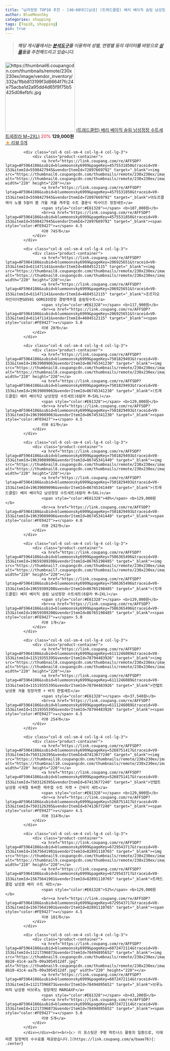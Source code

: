 ```yaml
---
title: "남자정장 TOP10 추천 - [40~60대][남성] (트래드클럽) 베리 베이직 슬림 남성정장 수트세트(6칼라 M~2XL)"
author: BlueMoonSky
categories: shopping
tags: [Top10, shopping]
pin: true
---
```


> ##### 해당 게시물에서는 [**분석도구**](https://itemscout.io/)를 이용하여 **성별**, **연령별** 등의 데이터를 바탕으로 [**상품**](https://link.coupang.com/a/baae76)들을 추천해드리고 있습니다.
<div class="container"><div class="row">
            <div class="col-6 col-sm-4 col-lg-4 col-lg-3">
                <div class="product-container">
                    <a href="https://link.coupang.com/re/AFFSDP?lptag=AF5964186&subid=bluemoonsky6999&pageKey=7506365496&traceid=V0-153&itemId=19659389295&vendorItemId=86765197934" target="_blank"><img src="https://thumbnail6.coupangcdn.com/thumbnails/remote/230x230ex/image/vendor_inventory/332a/1fbb813199f3d8664f7fc24e75acba1d2a95dd4d65f9f75b5425d08efbfc.jpg" alt="https://thumbnail6.coupangcdn.com/thumbnails/remote/230x230ex/image/vendor_inventory/332a/1fbb813199f3d8664f7fc24e75acba1d2a95dd4d65f9f75b5425d08efbfc.jpg" width="220" height="220"></a>
                    <a href="https://link.coupang.com/re/AFFSDP?lptag=AF5964186&subid=bluemoonsky6999&pageKey=7506365496&traceid=V0-153&itemId=19659389295&vendorItemId=86765197934" target="_blank">(트래드클럽) 베리 베이직 슬림 남성정장 수트세트(6칼라 M~2XL)</a>
                    <span style="color:#E61328">20%</span> <b>129,000원</b>
                    <br><a href="https://link.coupang.com/re/AFFSDP?lptag=AF5964186&subid=bluemoonsky6999&pageKey=7506365496&traceid=V0-153&itemId=19659389295&vendorItemId=86765197934" target="_blank"><span style="color:#FE9427">★</span> 
                    리뷰 0개</a>
                </div>
            </div>
            
            <div class="col-6 col-sm-4 col-lg-4 col-lg-3">
                <div class="product-container">
                    <a href="https://link.coupang.com/re/AFFSDP?lptag=AF5964186&subid=bluemoonsky6999&pageKey=4575531850&traceid=V0-153&itemId=5598427945&vendorItemId=72897669792" target="_blank"><img src="https://thumbnail6.coupangcdn.com/thumbnails/remote/230x230ex/image/vendor_inventory/06ee/e5739e384d5ad6b7485feccd62c8ecf42f45e6603521e59e29f94bd77341.jpg" alt="https://thumbnail6.coupangcdn.com/thumbnails/remote/230x230ex/image/vendor_inventory/06ee/e5739e384d5ad6b7485feccd62c8ecf42f45e6603521e59e29f94bd77341.jpg" width="220" height="220"></a>
                    <a href="https://link.coupang.com/re/AFFSDP?lptag=AF5964186&subid=bluemoonsky6999&pageKey=4575531850&traceid=V0-153&itemId=5598427945&vendorItemId=72897669792" target="_blank">아도르클래식 노블 5컬러 봄 가을 겨울 캐주얼 수트 결혼식 빅사이즈 정장세트</a>
                    <span style="color:#E61328"></span> <b>107,000원</b>
                    <br><a href="https://link.coupang.com/re/AFFSDP?lptag=AF5964186&subid=bluemoonsky6999&pageKey=4575531850&traceid=V0-153&itemId=5598427945&vendorItemId=72897669792" target="_blank"><span style="color:#FE9427">★</span> 4.5
                    리뷰 745개</a>
                </div>
            </div>
            
            <div class="col-6 col-sm-4 col-lg-4 col-lg-3">
                <div class="product-container">
                    <a href="https://link.coupang.com/re/AFFSDP?lptag=AF5964186&subid=bluemoonsky6999&pageKey=206925651&traceid=V0-153&itemId=611471141&vendorItemId=4604512115" target="_blank"><img src="https://thumbnail8.coupangcdn.com/thumbnails/remote/230x230ex/image/vendor_inventory/7866/571ecc9a3adc718277dc5f22bf0c1a11b57834d7bedde9dd416e883410a4.jpg" alt="https://thumbnail8.coupangcdn.com/thumbnails/remote/230x230ex/image/vendor_inventory/7866/571ecc9a3adc718277dc5f22bf0c1a11b57834d7bedde9dd416e883410a4.jpg" width="220" height="220"></a>
                    <a href="https://link.coupang.com/re/AFFSDP?lptag=AF5964186&subid=bluemoonsky6999&pageKey=206925651&traceid=V0-153&itemId=611471141&vendorItemId=4604512115" target="_blank">조르지오 라인이이쁜GO501 GORGIO정장 경량캐주얼 슬림핏수트</a>
                    <span style="color:#E61328"></span> <b>117,900원</b>
                    <br><a href="https://link.coupang.com/re/AFFSDP?lptag=AF5964186&subid=bluemoonsky6999&pageKey=206925651&traceid=V0-153&itemId=611471141&vendorItemId=4604512115" target="_blank"><span style="color:#FE9427">★</span> 5.0
                    리뷰 20개</a>
                </div>
            </div>
            
            <div class="col-6 col-sm-4 col-lg-4 col-lg-3">
                <div class="product-container">
                    <a href="https://link.coupang.com/re/AFFSDP?lptag=AF5964186&subid=bluemoonsky6999&pageKey=7501829493&traceid=V0-153&itemId=19639089063&vendorItemId=86745341230" target="_blank"><img src="https://thumbnail8.coupangcdn.com/thumbnails/remote/230x230ex/image/vendor_inventory/65f8/2d31120a2ba803d81139919893d20fa001949be887f606cf23961b22d6de.jpg" alt="https://thumbnail8.coupangcdn.com/thumbnails/remote/230x230ex/image/vendor_inventory/65f8/2d31120a2ba803d81139919893d20fa001949be887f606cf23961b22d6de.jpg" width="220" height="220"></a>
                    <a href="https://link.coupang.com/re/AFFSDP?lptag=AF5964186&subid=bluemoonsky6999&pageKey=7501829493&traceid=V0-153&itemId=19639089063&vendorItemId=86745341230" target="_blank">(트래드클럽) 베리 베이직2 남성정장 수트세트(6칼라 M~5XL)</a>
                    <span style="color:#E61328"></span> <b>129,000원</b>
                    <br><a href="https://link.coupang.com/re/AFFSDP?lptag=AF5964186&subid=bluemoonsky6999&pageKey=7501829493&traceid=V0-153&itemId=19639089063&vendorItemId=86745341230" target="_blank"><span style="color:#FE9427">★</span> 4.5
                    리뷰 61개</a>
                </div>
            </div>
            
            <div class="col-6 col-sm-4 col-lg-4 col-lg-3">
                <div class="product-container">
                    <a href="https://link.coupang.com/re/AFFSDP?lptag=AF5964186&subid=bluemoonsky6999&pageKey=7501829493&traceid=V0-153&itemId=19639089096&vendorItemId=86745341449" target="_blank"><img src="https://thumbnail8.coupangcdn.com/thumbnails/remote/230x230ex/image/vendor_inventory/65f8/2d31120a2ba803d81139919893d20fa001949be887f606cf23961b22d6de.jpg" alt="https://thumbnail8.coupangcdn.com/thumbnails/remote/230x230ex/image/vendor_inventory/65f8/2d31120a2ba803d81139919893d20fa001949be887f606cf23961b22d6de.jpg" width="220" height="220"></a>
                    <a href="https://link.coupang.com/re/AFFSDP?lptag=AF5964186&subid=bluemoonsky6999&pageKey=7501829493&traceid=V0-153&itemId=19639089096&vendorItemId=86745341449" target="_blank">(트래드클럽) 베리 베이직2 남성정장 수트세트(6칼라 M~5XL)</a>
                    <span style="color:#E61328">48%</span> <b>129,000원</b>
                    <br><a href="https://link.coupang.com/re/AFFSDP?lptag=AF5964186&subid=bluemoonsky6999&pageKey=7501829493&traceid=V0-153&itemId=19639089096&vendorItemId=86745341449" target="_blank"><span style="color:#FE9427">★</span> 4.0
                    리뷰 292개</a>
                </div>
            </div>
            
            <div class="col-6 col-sm-4 col-lg-4 col-lg-3">
                <div class="product-container">
                    <a href="https://link.coupang.com/re/AFFSDP?lptag=AF5964186&subid=bluemoonsky6999&pageKey=7506365496&traceid=V0-153&itemId=19659389208&vendorItemId=86765198485" target="_blank"><img src="https://thumbnail7.coupangcdn.com/thumbnails/remote/230x230ex/image/vendor_inventory/99d8/c2572d010bce70a04dfe77db9c2915c3fe76d1730530cd671e769890a30b.jpg" alt="https://thumbnail7.coupangcdn.com/thumbnails/remote/230x230ex/image/vendor_inventory/99d8/c2572d010bce70a04dfe77db9c2915c3fe76d1730530cd671e769890a30b.jpg" width="220" height="220"></a>
                    <a href="https://link.coupang.com/re/AFFSDP?lptag=AF5964186&subid=bluemoonsky6999&pageKey=7506365496&traceid=V0-153&itemId=19659389208&vendorItemId=86765198485" target="_blank">(트래드클럽) 베리 베이직 슬림 남성정장 수트세트(6칼라 M~2XL)</a>
                    <span style="color:#E61328"></span> <b>129,000원</b>
                    <br><a href="https://link.coupang.com/re/AFFSDP?lptag=AF5964186&subid=bluemoonsky6999&pageKey=7506365496&traceid=V0-153&itemId=19659389208&vendorItemId=86765198485" target="_blank"><span style="color:#FE9427">★</span> 5.0
                    리뷰 1개</a>
                </div>
            </div>
            
            <div class="col-6 col-sm-4 col-lg-4 col-lg-3">
                <div class="product-container">
                    <a href="https://link.coupang.com/re/AFFSDP?lptag=AF5964186&subid=bluemoonsky6999&pageKey=6111246089&traceid=V0-153&itemId=11519355395&vendorItemId=78794483926" target="_blank"><img src="https://thumbnail8.coupangcdn.com/thumbnails/remote/230x230ex/image/rs_quotation_api/mft0pivm/73706c77d90a478484cfe8c55d37729f.jpg" alt="https://thumbnail8.coupangcdn.com/thumbnails/remote/230x230ex/image/rs_quotation_api/mft0pivm/73706c77d90a478484cfe8c55d37729f.jpg" width="220" height="220"></a>
                    <a href="https://link.coupang.com/re/AFFSDP?lptag=AF5964186&subid=bluemoonsky6999&pageKey=6111246089&traceid=V0-153&itemId=11519355395&vendorItemId=78794483926" target="_blank">언탭트 남성용 겨울 정장자켓 + 바지 한벌세트</a>
                    <span style="color:#E61328"></span> <b>37,540원</b>
                    <br><a href="https://link.coupang.com/re/AFFSDP?lptag=AF5964186&subid=bluemoonsky6999&pageKey=6111246089&traceid=V0-153&itemId=11519355395&vendorItemId=78794483926" target="_blank"><span style="color:#FE9427">★</span> 4.5
                    리뷰 254개</a>
                </div>
            </div>
            
            <div class="col-6 col-sm-4 col-lg-4 col-lg-3">
                <div class="product-container">
                    <a href="https://link.coupang.com/re/AFFSDP?lptag=AF5964186&subid=bluemoonsky6999&pageKey=5268751417&traceid=V0-153&itemId=7503126395&vendorItemId=87413677240" target="_blank"><img src="https://thumbnail10.coupangcdn.com/thumbnails/remote/230x230ex/image/vendor_inventory/b923/ebbfad9e1c9ac57f8186ffb6c954fbf33c6eba269b1e1803c9116ce6e804.jpg" alt="https://thumbnail10.coupangcdn.com/thumbnails/remote/230x230ex/image/vendor_inventory/b923/ebbfad9e1c9ac57f8186ffb6c954fbf33c6eba269b1e1803c9116ce6e804.jpg" width="220" height="220"></a>
                    <a href="https://link.coupang.com/re/AFFSDP?lptag=AF5964186&subid=bluemoonsky6999&pageKey=5268751417&traceid=V0-153&itemId=7503126395&vendorItemId=87413677240" target="_blank">언탭트 남성용 사계절 투버튼 캐주얼 수트 자켓 + 긴바지 세트</a>
                    <span style="color:#E61328"></span> <b>129,000원</b>
                    <br><a href="https://link.coupang.com/re/AFFSDP?lptag=AF5964186&subid=bluemoonsky6999&pageKey=5268751417&traceid=V0-153&itemId=7503126395&vendorItemId=87413677240" target="_blank"><span style="color:#FE9427">★</span> 4.5
                    리뷰 314개</a>
                </div>
            </div>
            
            <div class="col-6 col-sm-4 col-lg-4 col-lg-3">
                <div class="product-container">
                    <a href="https://link.coupang.com/re/AFFSDP?lptag=AF5964186&subid=bluemoonsky6999&pageKey=6729543717&traceid=V0-153&itemId=15675641901&vendorItemId=82891110765" target="_blank"><img src="https://thumbnail9.coupangcdn.com/thumbnails/remote/230x230ex/image/vendor_inventory/d48b/6e0fef949cf85f8d90ac367dc4b9d77b214470f90e37088ff3f7ca706710.jpg" alt="https://thumbnail9.coupangcdn.com/thumbnails/remote/230x230ex/image/vendor_inventory/d48b/6e0fef949cf85f8d90ac367dc4b9d77b214470f90e37088ff3f7ca706710.jpg" width="220" height="220"></a>
                    <a href="https://link.coupang.com/re/AFFSDP?lptag=AF5964186&subid=bluemoonsky6999&pageKey=6729543717&traceid=V0-153&itemId=15675641901&vendorItemId=82891110765" target="_blank">트래드클럽 남성용 베리 수트 세트</a>
                    <span style="color:#E61328">52%</span> <b>129,000원</b>
                    <br><a href="https://link.coupang.com/re/AFFSDP?lptag=AF5964186&subid=bluemoonsky6999&pageKey=6729543717&traceid=V0-153&itemId=15675641901&vendorItemId=82891110765" target="_blank"><span style="color:#FE9427">★</span> 4.5
                    리뷰 101개</a>
                </div>
            </div>
            
            <div class="col-6 col-sm-4 col-lg-4 col-lg-3">
                <div class="product-container">
                    <a href="https://link.coupang.com/re/AFFSDP?lptag=AF5964186&subid=bluemoonsky6999&pageKey=6072472114&traceid=V0-153&itemId=11217396873&vendorItemId=78494895652" target="_blank"><img src="https://thumbnail9.coupangcdn.com/thumbnails/remote/230x230ex/image/retail/images/2021/09/08/14/9/2e335498-8b10-41c4-aa7b-09a3054512df.jpg" alt="https://thumbnail9.coupangcdn.com/thumbnails/remote/230x230ex/image/retail/images/2021/09/08/14/9/2e335498-8b10-41c4-aa7b-09a3054512df.jpg" width="220" height="220"></a>
                    <a href="https://link.coupang.com/re/AFFSDP?lptag=AF5964186&subid=bluemoonsky6999&pageKey=6072472114&traceid=V0-153&itemId=11217396873&vendorItemId=78494895652" target="_blank">브루노바피 남성용 비브루노 정장재킷 MARGAXF</a>
                    <span style="color:#E61328"></span> <b>43,200원</b>
                    <br><a href="https://link.coupang.com/re/AFFSDP?lptag=AF5964186&subid=bluemoonsky6999&pageKey=6072472114&traceid=V0-153&itemId=11217396873&vendorItemId=78494895652" target="_blank"><span style="color:#FE9427">★</span> 5.0
                    리뷰 5개</a>
                </div>
            </div>
            </div></div><br><br>[👉 이 포스팅은 쿠팡 파트너스 활동의 일환으로, 이에 따른 일정액의 수수료를 제공받습니다.](https://link.coupang.com/a/baae76){: .center}
